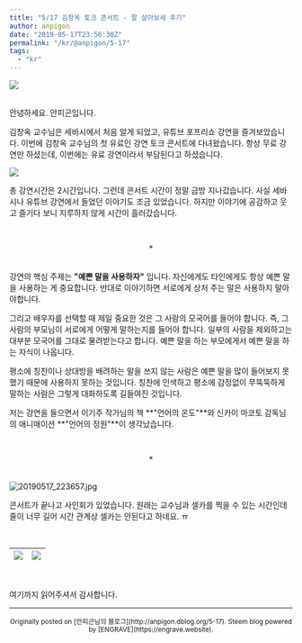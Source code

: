 ```yaml
---
title: "5/17 김창옥 토크 콘서트 - 잘 살아보세 후기"
author: anpigon
date: "2019-05-17T23:56:30Z"
permalink: "/kr/@anpigon/5-17"
tags:
  - "kr"
---
```

![](https://files.steempeak.com/file/steempeak/anpigon/Iz4dB8pg-20190517_195237.jpg)

<br>안녕하세요. 안피곤입니다.

김창옥 교수님은 세바시에서 처음 알게 되었고, 유튜브 포프리쇼 강연을 즐겨보았습니다. 이번에 김창옥 교수님의 첫 유료인 강연 토크 콘서트에 다녀왔습니다. 항상 무료 강연만 하셨는데, 이번에는 유료 강연이라서 부담된다고 하셨습니다.
<br>

![](https://files.steempeak.com/file/steempeak/anpigon/WgNJsSXk-20190517_220016.jpg)

총 강연시간은 2시간입니다. 그런데 콘서트 시간이 정말 금방 지나갔습니다. 사실 세바시나 유튜브 강연에서 들었던 이야기도 조금 있었습니다. 하지만 이야기에 공감하고 웃고 즐기다 보니 지루하지 않게 시간이 흘러갔습니다.

<br><center>*</center><br>

강연의 핵심 주제는 **"예쁜 말을 사용하자"** 입니다. 자신에게도 타인에게도 항상 예쁜 말을 사용하는 게 중요합니다. 반대로 이야기하면 서로에게 상처 주는 말은 사용하지 말아야합니다.

그리고 배우자를 선택할 때 제일 중요한 것은 그 사람의 모국어를 들어야 합니다. 즉, 그 사람의 부모님이 서로에게 어떻게 말하는지를 들어야 합니다. 일부의 사람을 제외하고는 대부분 모국어를 그대로 물려받는다고 합니다. 예쁜 말을 하는 부모에게서 예쁜 말을 하는 자식이 나옵니다.

평소에 칭찬이나 상대방을 배려하는 말을 쓰지 않는 사람은 예쁜 말을 많이 들어보지 못했기 때문에 사용하지 못하는 것입니다. 칭찬에 인색하고 평소에 감정없이 무뚝뚝하게 말하는 사람은 그렇게 대화하도록 길들여진 것입니다.

저는 강연을 들으면서 이기주 작가님의 책 **"언어의 온도"**와 신카이 마코토 감독님의 애니매이션 **"언어의 정원"**이 생각났습니다. 

<br><center>*</center><br>

![20190517_223657.jpg](https://files.steempeak.com/file/steempeak/anpigon/dnU2Ko4j-20190517_223657.jpg)

콘서트가 끝나고 사인회가 있었습니다. 원래는 교수님과 셀카를 찍을 수 있는 시간인데 줄이 너무 길어 시간 관계상 셀카는 안된다고 하네요. ㅠ

<br>

|![](https://cdn.steemitimages.com/0x300/https://files.steempeak.com/file/steempeak/anpigon/uocIqTqK-20190518_002118.jpg)|![](https://cdn.steemitimages.com/0x300/https://files.steempeak.com/file/steempeak/anpigon/htyMfwwa-20190518_002130_2.jpg)|
|-|-|

<br>

여기까지 읽어주셔서 감사합니다.

***
<center><sup>Originally posted on [안피곤님의 블로그](http://anpigon.dblog.org/5-17). Steem blog powered by [ENGRAVE](https://engrave.website).</sup></center>